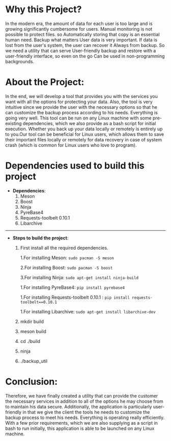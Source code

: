# Why this Project? 
In the modern era, the amount of data for each user is too large and is growing significantly cumbersome for users. Manual monitoring is not possible to protect files. so Automatically storing that copy is an essential human need. Backup what matters User data is very important. If data is lost from the user's system, the user can recover it Always from backup. So we need a utility that can serve User-friendly backup and restore with a user-friendly interface, so even on the go Can be used in non-programming backgrounds.

# About the Project: 
In the end, we will develop a tool that provides you with the services you want with all the options for protecting your data. Also, the tool is very intuitive since we provide the user with the necessary options so that he can customize the backup process according to his needs. Everything is going very well. This tool can be run on any Linux machine with some pre-existing dependencies, which we also provide as a bash script for initial execution. Whether you back up your data locally or remotely is entirely up to you.Our tool can be beneficial for Linux users, which allows them to save their important files locally or remotely for data recovery in case of system crash (which is common for Linux users who love to program).

# Dependencies used to build this project

* **Dependencies**:
	1) Meson
	1) Boost
	1) Ninja
	1) PyreBase4
	1) Requests-toolbelt 0.10.1 
	1) Libarchive 

 ---
 
* **Steps to build the project**: 
	1) First install all the required dependencies.

		1.For installing Meson: `sudo pacman -S meson`

		2.For installing Boost: `sudo pacman -S boost`

		3.For installing Ninja: `sudo apt-get install ninja-build`

		1.For installing PyreBase4: `pip install pyrebase4`

		1.For installing Requests-toolbelt 0.10.1 : `pip install requests-toolbelt==0.10.1`

		1.For installing Libarchive: `sudo apt-get install libarchive-dev`


	1) mkdir build
	1) meson build
	1) cd ./build
	1) ninja
	1) ./backup_util
 
# Conclusion: 
Therefore, we have finally created a utility that can provide the customer the necessary services in addition to all of the options he may choose from to maintain his data secure. Additionally, the application is particularly user-friendly in that we give the client the tools he needs to customize the backup process to meet his needs. Everything is operating really efficiently. With a few prior requirements, which we are also supplying as a script in bash to run initially, this application is able to be launched on any Linux machine.
